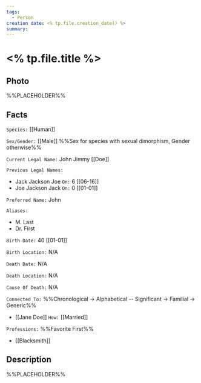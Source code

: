 ```yaml
---
tags:
  - Person
creation date: <% tp.file.creation_date() %>
summary:
---
```

# <% tp.file.title %>

## Photo

%%PLACEHOLDER%%

## Facts

`Species:` [[Human]]

`Sex/Gender:` [[Male]] %%Sex for species with sexual dimorphism, Gender otherwise%%

`Current Legal Name:` John Jimmy [[Doe]]

`Previous Legal Names:`
- Jack Jackson Joe `On:` 6 [[06-16]]
- Joe Jackson Jack `On:` 0 [[01-01]]

`Preferred Name:` John

`Aliases:`
- M. Last
- Dr. First

`Birth Date:` 40 [[01-01]]

`Birth Location:` N/A

`Death Date:` N/A

`Death Location:` N/A

`Cause Of Death:` N/A

`Connected To:` %%Chronological -> Alphabetical -- Significant -> Familial -> Generic%%
- [[Jane Doe]] `How:` [[Married]]

`Professions:` %%Favorite First%%
- [[Blacksmith]]

## Description

%%PLACEHOLDER%%
